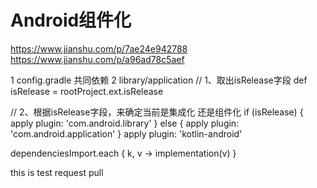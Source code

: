 # Android组件化   
https://www.jianshu.com/p/7ae24e942788 
https://www.jianshu.com/p/a96ad78c5aef

1 config.gradle
共同依赖
2 library/application
// 1、取出isRelease字段
def isRelease = rootProject.ext.isRelease

// 2、根据isRelease字段，来确定当前是集成化 还是组件化
if (isRelease) {
    apply plugin: 'com.android.library'
} else {
    apply plugin: 'com.android.application'
}
apply plugin: 'kotlin-android'


dependenciesImport.each { k, v -> implementation(v) }


 
 this is test request pull
